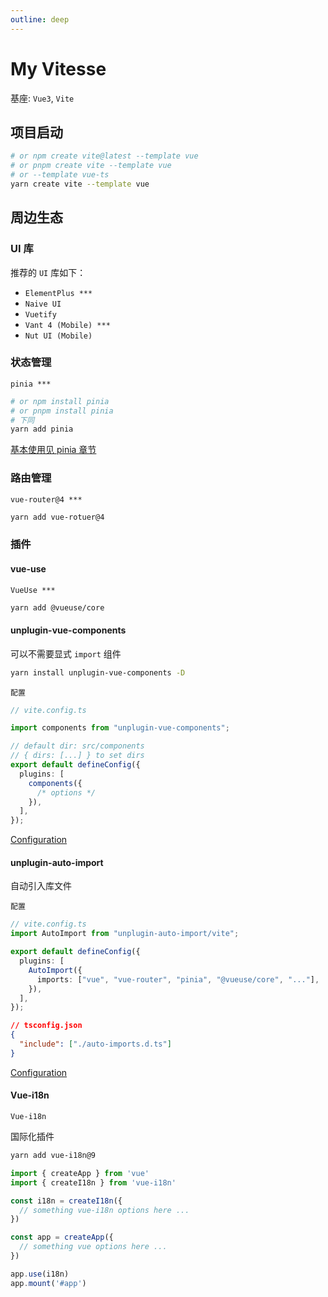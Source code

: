 ```yaml
---
outline: deep
---
```


# My Vitesse

基座: `Vue3`, `Vite`

## 项目启动

```sh
# or npm create vite@latest --template vue
# or pnpm create vite --template vue
# or --template vue-ts
yarn create vite --template vue
```

## 周边生态

### UI 库

推荐的 `UI` 库如下：

- `ElementPlus ***`
- `Naive UI`
- `Vuetify`
- `Vant 4 (Mobile) ***`
- `Nut UI (Mobile)`

### 状态管理

`pinia ***`

```sh
# or npm install pinia
# or pnpm install pinia
# 下同
yarn add pinia
```

[基本使用见 pinia 章节](/vue3/pinia-basic)

### 路由管理

`vue-router@4 ***`

```sh
yarn add vue-rotuer@4
```

### 插件

#### vue-use

`VueUse ***`

```sh
yarn add @vueuse/core
```

#### unplugin-vue-components

可以不需要显式 `import` 组件

```sh
yarn install unplugin-vue-components -D
```

`配置`

```ts
// vite.config.ts

import components from "unplugin-vue-components";

// default dir: src/components
// { dirs: [...] } to set dirs
export default defineConfig({
  plugins: [
    components({
      /* options */
    }),
  ],
});
```

[Configuration](https://github.com/unplugin/unplugin-vue-components?tab=readme-ov-file#configuration)

#### unplugin-auto-import

自动引入库文件

`配置`

```ts
// vite.config.ts
import AutoImport from "unplugin-auto-import/vite";

export default defineConfig({
  plugins: [
    AutoImport({
      imports: ["vue", "vue-router", "pinia", "@vueuse/core", "..."],
    }),
  ],
});
```

```json
// tsconfig.json
{
  "include": ["./auto-imports.d.ts"]
}
```

[Configuration](https://github.com/unplugin/unplugin-auto-import?tab=readme-ov-file#configuration)

#### Vue-i18n

`Vue-i18n`

国际化插件

```sh
yarn add vue-i18n@9
```

```ts
import { createApp } from 'vue'
import { createI18n } from 'vue-i18n'

const i18n = createI18n({
  // something vue-i18n options here ...
})

const app = createApp({
  // something vue options here ...
})

app.use(i18n)
app.mount('#app')
```
